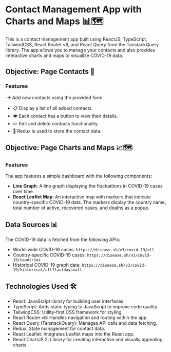 # Contact Management App with Charts and Maps 📊🗺️

This is a contact management app built using ReactJS, TypeScript, TailwindCSS, React Router v6, and React Query from the TanstackQuery library. The app allows you to manage your contacts and also provides interactive charts and maps to visualize COVID-19 data.



## Objective: Page Contacts  👥
### Features
-➕ Add new contacts using the provided form.
- 📋 Display a list of all added contacts.
- 👁️ Each contact has a button to view their details.
- ✏️ Edit and delete contacts functionality.
- 🔗 Redux is used to store the contact data.

## Objective: Page Charts and Maps 📈🗺️
### Features
The app features a simple dashboard with the following components:
- **Line Graph**: A line graph displaying the fluctuations in COVID-19 cases over time.
- **React Leaflet Map**: An interactive map with markers that indicate country-specific COVID-19 data. The markers display the country name, total number of active, recovered cases, and deaths as a popup.

## Data Sources  📊
The COVID-19 data is fetched from the following APIs:

- World-wide COVID-19 cases: `https://disease.sh/v3/covid-19/all`
- Country-specific COVID-19 cases: `https://disease.sh/v3/covid-19/countries`
- Historical COVID-19 graph data: `https://disease.sh/v3/covid-19/historical/all?lastdays=all`

## Technologies Used 🛠️
- React: JavaScript library for building user interfaces.
- TypeScript: Adds static typing to JavaScript to improve code quality.
- TailwindCSS: Utility-first CSS framework for styling.
- React Router v6: Handles navigation and routing within the app.
- React Query (TanstackQuery): Manages API calls and data fetching.
- Redux: State management for contact data.
- React Leaflet: Integrates Leaflet maps into the React app.
- React ChartJS 2: Library for creating interactive and visually appealing charts.



